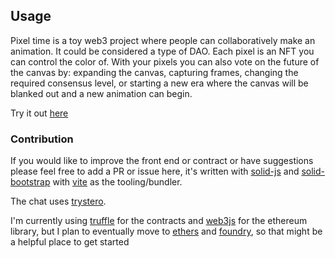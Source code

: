 ## Usage

Pixel time is a toy web3 project where people can collaboratively make an animation.  It could be considered a type of DAO.  Each pixel is an NFT you can control the color of.  With your pixels you can also vote on the future of the canvas by: expanding the canvas, capturing frames, changing the required consensus level, or starting a new era where the canvas will be blanked out and a new animation can begin.

Try it out [here]()


### Contribution

If you would like to improve the front end or contract or have suggestions please feel free to add a PR or issue here, it's written with [solid-js]() and [solid-bootstrap]() with [vite]() as the tooling/bundler. 

The chat uses [trystero](). 

I'm currently using [truffle]() for the contracts and [web3js]() for the ethereum library, but I plan to eventually move to [ethers]() and [foundry](), so that might be a helpful place to get started








